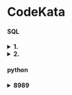# CodeKata
#### SQL

<details>
<summary><b>1. </b></summary>

[link](https://school.programmers.co.kr/learn/courses/30/lessons/299307)

```SQL
SELECT ID, CASE
    WHEN SIZE_OF_COLONY <= 100 THEN "LOW"
    WHEN SIZE_OF_COLONY <= 1000 THEN "MEDIUM"
    ELSE "HIGH" END AS SIZE
FROM ECOLI_DATA
ORDER BY ID ASC
```
- CASE WHEN

</details>

<details>
<summary><b>2. </b></summary>

[link](https://school.programmers.co.kr/learn/courses/30/lessons/301649)

```SQL
SELECT ID,CASE
WHEN PERCENT_RANK() OVER (ORDER BY SIZE_OF_COLONY DESC) <= 0.25 THEN "CRITICAL"
WHEN PERCENT_RANK() OVER (ORDER BY SIZE_OF_COLONY DESC) <= 0.50 THEN "HIGH"
WHEN PERCENT_RANK() OVER (ORDER BY SIZE_OF_COLONY DESC) <= 0.75 THEN "MEDIUM"
ELSE "LOW"
END AS COLONY_NAME
FROM ECOLI_DATA
ORDER BY ID ASC
```
- PERCENT_RANK: 행의 백분위수 순위 계산

</details>

#### python

<details>
<summary><b>8989</b></summary>

[link](https://www.acmicpc.net/problem/8989)

```python
t=int(input())
for _ in range(t):
    l=list(input().split())
    k=[[]]*len(l)
    for i in range(len(l)):
        k[i]=list(map(int,l[i].split(":")))
        k[i][0]=(k[i][0]%12+k[i][1]/60)*5
        k.append(abs(k[i][0]-k[i][1]))
    z=sorted(zip(l,k))
    l,k=zip(*z)
    print(l[len(l)//2])
```
- 아직 각도조정 미완
- 최대 180도를 넘어가지 않게 조정해야함함

</details>